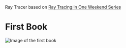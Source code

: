 Ray Tracer based on [Ray Tracing in One Weekend Series](https://raytracing.github.io)

# First Book
![Image of the first book](https://github.com/victordiogo/ray-tracer/raw/refs/heads/master/images/book-one.ppm)